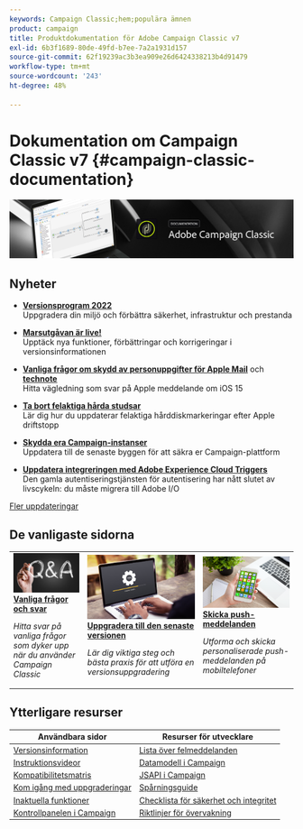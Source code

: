 ```yaml
---
keywords: Campaign Classic;hem;populära ämnen
product: campaign
title: Produktdokumentation för Adobe Campaign Classic v7
exl-id: 6b3f1689-80de-49fd-b7ee-7a2a1931d157
source-git-commit: 62f19239ac3b3ea909e26d6424338213b4d91479
workflow-type: tm+mt
source-wordcount: '243'
ht-degree: 48%

---
```


# Dokumentation om Campaign Classic v7 {#campaign-classic-documentation}

![](platform/using/assets/do-not-localize/banner_acc_doc.jpg)

## Nyheter

* **[Versionsprogram 2022](technotes/using/dc-migration.md)**<br/> Uppgradera din miljö och förbättra säkerhet, infrastruktur och prestanda

* **[Marsutgåvan är live!](rn/using/latest-release.md)**<br/> Upptäck nya funktioner, förbättringar och korrigeringar i versionsinformationen

* **[Vanliga frågor om skydd av personuppgifter för Apple Mail](https://experienceleague.adobe.com/docs/deliverability-learn/deliverability-best-practice-guide/additional-resources/technotes/apple-mail-privacy-faq.html?lang=sv)** och **[technote](technotes/using/apple-mail-app-privacy-protection.md)**<br/> Hitta vägledning som svar på Apple meddelande om iOS 15

* **[Ta bort felaktiga hårda studsar](delivery/using/update-bounce-qualification.md)**<br/> Lär dig hur du uppdaterar felaktiga hårddiskmarkeringar efter Apple driftstopp

* **[Skydda era Campaign-instanser](technotes/using/acc-config-updates.md)**<br/> Uppdatera till de senaste byggen för att säkra er Campaign-plattform

* **[Uppdatera integreringen med Adobe Experience Cloud Triggers](integrations/using/configuring-adobe-io.md)**<br/> Den gamla autentiseringstjänsten för autentisering har nått slutet av livscykeln: du måste migrera till Adobe I/O

[Fler uppdateringar](rn/using/documentation-updates.md)

## De vanligaste sidorna

<table style="table-layout:fixed">
<tr>
  <td>
    <a href="platform/using/common-questions.md">
      <img alt="Vanliga frågor och svar " src="platform/using/assets/FAQ.png"/>
    </a>
    <div>
      <a href="platform/using/common-questions.md">
    <strong>Vanliga frågor och svar</strong>
    </a>
    </div>
    <p>
    <em>Hitta svar på vanliga frågor som dyker upp när du använder Campaign Classic</em>
    <p>
  </td>
   <td>
    <a href="production/using/build-upgrade.md">
      <img alt="Builduppgradering" src="platform/using/assets/upgrade.png" />
    </a>
    <div>
      <a href="production/using/build-upgrade.md">
    <strong>Uppgradera till den senaste versionen</strong>
    </a>
    </div>
    <p>
    <em>Lär dig viktiga steg och bästa praxis för att utföra en versionsuppgradering</em>
    <p>
  </td>
  <td>
    <a href="delivery/using/create-notifications-ios.md">
       <img alt="Push-meddelanden" src="platform/using/assets/push.png" />
    </a>
    <div>
       <a href="delivery/using/create-notifications-ios.md">
    <strong>Skicka push-meddelanden</strong>
    </a>
    </div>
    <p>
    <em>Utforma och skicka personaliserade push-meddelanden på mobiltelefoner</em>
    <p>
  </td>
</tr>
</table>

## Ytterligare resurser

| Användbara sidor | Resurser för utvecklare |
|---|---|
| [Versionsinformation](rn/using/latest-release.md) | [Lista över felmeddelanden](https://experienceleague.adobe.com/developer/campaign-errors/error_codes.html?lang=sv) |
| [Instruktionsvideor](https://experienceleague.adobe.com/docs/campaign-classic-learn/tutorials/overview.html?lang=sv) | [Datamodell i Campaign](configuration/using/about-data-model.md) |
| [Kompatibilitetsmatris](rn/using/compatibility-matrix.md) | [JSAPI i Campaign](https://experienceleague.adobe.com/developer/campaign-api/api/p-1.html) |
| [Kom igång med uppgraderingar](rn/using/rn-overview.md) | [Spårningsguide](https://experienceleague.adobe.com/docs/campaign-classic/using/sending-messages/tracking-messages/about-message-tracking.html) |
| [Inaktuella funktioner](rn/using/deprecated-features.md) | [Checklista för säkerhet och integritet](https://experienceleague.adobe.com/docs/campaign-classic/using/installing-campaign-classic/security-privacy/get-started-security-privacy.html) |
| [Kontrollpanelen i Campaign](https://experienceleague.adobe.com/docs/control-panel/using/control-panel-home.html?lang=sv) | [Riktlinjer för övervakning](production/using/monitoring-guidelines.md) |
